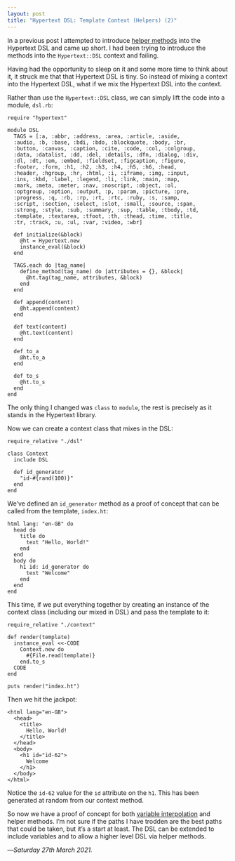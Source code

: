 ```yaml
---
layout: post
title: "Hypertext DSL: Template Context (Helpers) (2)"
---
```


In a previous post I attempted to introduce [helper methods][hhm] into the Hypertext DSL and came up short. I had been trying to introduce the methods into the `Hypertext::DSL` context and failing.

Having had the opportunity to sleep on it and some more time to think about it, it struck me that that Hypertext DSL is tiny. So instead of mixing a context into the Hypertext DSL, what if we mix the Hypertext DSL into the context.

Rather than use the `Hypertext::DSL` class, we can simply lift the code into a module, `dsl.rb`:

```
require "hypertext"

module DSL
  TAGS = [:a, :abbr, :address, :area, :article, :aside,
  :audio, :b, :base, :bdi, :bdo, :blockquote, :body, :br,
  :button, :canvas, :caption, :cite, :code, :col, :colgroup,
  :data, :datalist, :dd, :del, :details, :dfn, :dialog, :div,
  :dl, :dt, :em, :embed, :fieldset, :figcaption, :figure,
  :footer, :form, :h1, :h2, :h3, :h4, :h5, :h6, :head,
  :header, :hgroup, :hr, :html, :i, :iframe, :img, :input,
  :ins, :kbd, :label, :legend, :li, :link, :main, :map,
  :mark, :meta, :meter, :nav, :noscript, :object, :ol,
  :optgroup, :option, :output, :p, :param, :picture, :pre,
  :progress, :q, :rb, :rp, :rt, :rtc, :ruby, :s, :samp,
  :script, :section, :select, :slot, :small, :source, :span,
  :strong, :style, :sub, :summary, :sup, :table, :tbody, :td,
  :template, :textarea, :tfoot, :th, :thead, :time, :title,
  :tr, :track, :u, :ul, :var, :video, :wbr]

  def initialize(&block)
    @ht = Hypertext.new
    instance_eval(&block)
  end

  TAGS.each do |tag_name|
    define_method(tag_name) do |attributes = {}, &block|
      @ht.tag(tag_name, attributes, &block)
    end
  end

  def append(content)
    @ht.append(content)
  end

  def text(content)
    @ht.text(content)
  end

  def to_a
    @ht.to_a
  end

  def to_s
    @ht.to_s
  end
end
```

The only thing I changed was `class` to `module`, the rest is precisely as it stands in the Hypertext library.

Now we can create a context class that mixes in the DSL:

```
require_relative "./dsl"

class Context
  include DSL

  def id_generator
    "id-#{rand(100)}"
  end
end
```

We’ve defined an `id_generator` method as a proof of concept that can be called from the template, `index.ht`:

```
html lang: "en-GB" do
  head do
    title do
      text "Hello, World!"
    end
  end
  body do
    h1 id: id_generator do
      text "Welcome"
    end
  end
end
```

This time, if we put everything together by creating an instance of the context class (including our mixed in DSL) and pass the template to it:

```
require_relative "./context"

def render(template)
  instance_eval <<-CODE
    Context.new do
      #{File.read(template)}
    end.to_s
  CODE
end

puts render("index.ht")
```

Then we hit the jackpot:

```
<html lang="en-GB">
  <head>
    <title>
      Hello, World!
    </title>
  </head>
  <body>
    <h1 id="id-62">
      Welcome
    </h1>
  </body>
</html>
```

Notice the `id-62` value for the `id` attribute on the `h1`. This has been generated at random from our context method.

So now we have a proof of concept for both [variable interpolation][hvi] and helper methods. I’m not sure if the paths I have trodden are the best paths that could be taken, but it’s a start at least. The DSL can be extended to include variables and to allow a higher level DSL via helper methods.

—*Saturday 27th March 2021.*

[hhm]: https://www.crossingtheruby.com/2021/03/26/hypertext-dsl-template-context-helpers.html
[hvi]: https://www.crossingtheruby.com/2021/03/24/hypertext-dsl-template-context-variables.html
